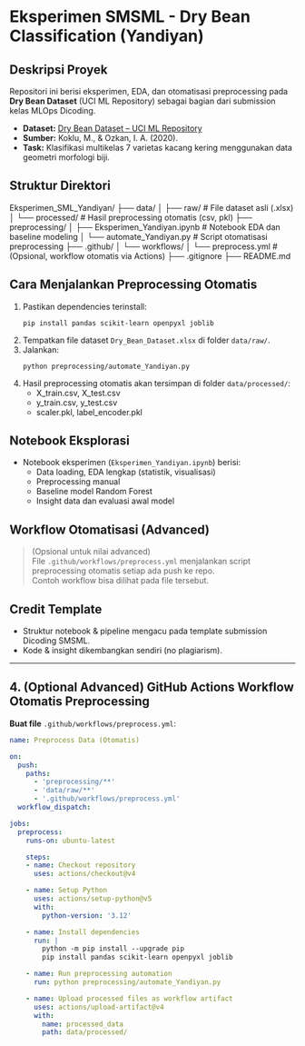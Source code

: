 # Eksperimen SMSML - Dry Bean Classification (Yandiyan)

## Deskripsi Proyek
Repositori ini berisi eksperimen, EDA, dan otomatisasi preprocessing pada **Dry Bean Dataset** (UCI ML Repository) sebagai bagian dari submission kelas MLOps Dicoding.

- **Dataset:** [Dry Bean Dataset – UCI ML Repository](https://archive.ics.uci.edu/dataset/602/dry+bean+dataset)
- **Sumber:** Koklu, M., & Ozkan, I. A. (2020).  
- **Task:** Klasifikasi multikelas 7 varietas kacang kering menggunakan data geometri morfologi biji.

## Struktur Direktori
Eksperimen_SML_Yandiyan/
├── data/
│ ├── raw/ # File dataset asli (.xlsx)
│ └── processed/ # Hasil preprocessing otomatis (csv, pkl)
├── preprocessing/
│ ├── Eksperimen_Yandiyan.ipynb # Notebook EDA dan baseline modeling
│ └── automate_Yandiyan.py # Script otomatisasi preprocessing
├── .github/
│ └── workflows/
│ └── preprocess.yml # (Opsional, workflow otomatis via Actions)
├── .gitignore
├── README.md


## Cara Menjalankan Preprocessing Otomatis

1. Pastikan dependencies terinstall:
    ```
    pip install pandas scikit-learn openpyxl joblib
    ```
2. Tempatkan file dataset `Dry_Bean_Dataset.xlsx` di folder `data/raw/`.
3. Jalankan:
    ```
    python preprocessing/automate_Yandiyan.py
    ```
4. Hasil preprocessing otomatis akan tersimpan di folder `data/processed/`:
    - X_train.csv, X_test.csv
    - y_train.csv, y_test.csv
    - scaler.pkl, label_encoder.pkl

## Notebook Eksplorasi

- Notebook eksperimen (`Eksperimen_Yandiyan.ipynb`) berisi:
  - Data loading, EDA lengkap (statistik, visualisasi)
  - Preprocessing manual
  - Baseline model Random Forest
  - Insight data dan evaluasi awal model

## Workflow Otomatisasi (Advanced)

> (Opsional untuk nilai advanced)  
File `.github/workflows/preprocess.yml` menjalankan script preprocessing otomatis setiap ada push ke repo.  
Contoh workflow bisa dilihat pada file tersebut.

## Credit Template

- Struktur notebook & pipeline mengacu pada template submission Dicoding SMSML.
- Kode & insight dikembangkan sendiri (no plagiarism).

---

## **4. (Optional Advanced) GitHub Actions Workflow Otomatis Preprocessing**

**Buat file** `.github/workflows/preprocess.yml`:

```yaml
name: Preprocess Data (Otomatis)

on:
  push:
    paths:
      - 'preprocessing/**'
      - 'data/raw/**'
      - '.github/workflows/preprocess.yml'
  workflow_dispatch:

jobs:
  preprocess:
    runs-on: ubuntu-latest

    steps:
    - name: Checkout repository
      uses: actions/checkout@v4

    - name: Setup Python
      uses: actions/setup-python@v5
      with:
        python-version: '3.12'

    - name: Install dependencies
      run: |
        python -m pip install --upgrade pip
        pip install pandas scikit-learn openpyxl joblib

    - name: Run preprocessing automation
      run: python preprocessing/automate_Yandiyan.py

    - name: Upload processed files as workflow artifact
      uses: actions/upload-artifact@v4
      with:
        name: processed_data
        path: data/processed/

